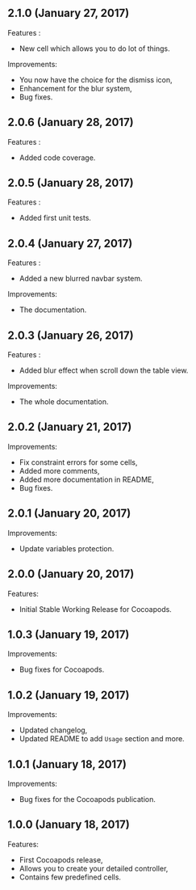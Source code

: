 ## 2.1.0 (January 27, 2017)

Features :

- New cell which allows you to do lot of things.

Improvements:

- You now have the choice for the dismiss icon,
- Enhancement for the blur system,
- Bug fixes.


## 2.0.6 (January 28, 2017)

Features :

- Added code coverage.


## 2.0.5 (January 28, 2017)

Features :

- Added first unit tests.


## 2.0.4 (January 27, 2017)

Features :

- Added a new blurred navbar system.

Improvements:

- The documentation.


## 2.0.3 (January 26, 2017)

Features :

- Added blur effect when scroll down the table view.

Improvements:

- The whole documentation.


## 2.0.2 (January 21, 2017)

Improvements:

- Fix constraint errors for some cells,
- Added more comments,
- Added more documentation in README,
- Bug fixes.


## 2.0.1 (January 20, 2017)

Improvements:

- Update variables protection.


## 2.0.0 (January 20, 2017)

Features:

- Initial Stable Working Release for Cocoapods.


## 1.0.3 (January 19, 2017)

Improvements:

- Bug fixes for Cocoapods.


## 1.0.2 (January 19, 2017)

Improvements:

- Updated changelog,
- Updated README to add `Usage` section and more.


## 1.0.1 (January 18, 2017)

Improvements:

- Bug fixes for the Cocoapods publication.


## 1.0.0 (January 18, 2017)

Features:

- First Cocoapods release,
- Allows you to create your detailed controller,
- Contains few predefined cells.
